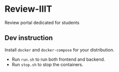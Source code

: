 # Review-IIIT

Review portal dedicated for students

## Dev instruction

Install `docker` and `docker-compose` for your distribution.
- Run `run.sh` to run both frontend and backend.
- Run `stop.sh` to stop the containers.
